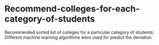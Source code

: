 # Recommend-colleges-for-each-category-of-students
Recommended sorted list of colleges for a particular category of students. Different machine learning algorithms were used for predict the deviation.
